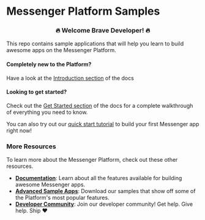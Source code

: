 # Messenger Platform Samples

<h3 style="text-align: center">🔥 Welcome Brave Developer! 🔥</h3>
  
This repo contains sample applications that will help you learn to build awesome apps on the Messenger Platform. 

#### Completely new to the Platform?

Have a look at the [Introduction section](https://developers.facebook.com/docs/messenger-platform/getting-started) of the docs


#### Looking to get started?

Check out the [Get Started section](https://developers.facebook.com/docs/messenger-platform/getting-started) of the docs for a complete walkthrough of everything you need to know.

You can also try out our [quick start tutorial](https://developers.facebook.com/docs/messenger-platform/getting-started/quick-start) to build your first Messenger app right now!

### More Resources

To learn more about the Messenger Platform, check out these other resources.

- **[Documentation](https://developers.facebook.com/docs/messenger-platform/)**: Learn about all the features available for building awesome Messenger apps.
- **[Advanced Sample Apps](https://github.com/fbsamples/messenger-bot-samples)**: Download our samples that show off some of the Platform's most popular features.
- **[Developer Community](https://www.facebook.com/groups/messengerplatform/)**: Join our developer community! Get help. Give help. Ship ❤️
